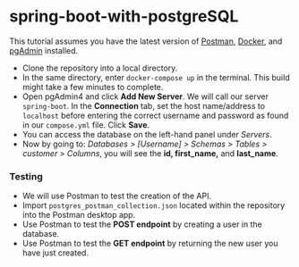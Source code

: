 # spring-boot-with-postgreSQL

This tutorial assumes you have the latest version of [Postman](https://www.postman.com/downloads/), [Docker](https://www.docker.com/products/docker-desktop/), and [pgAdmin](https://www.pgadmin.org/download/) installed.

- Clone the repository into a local directory.
- In the same directory, enter ``docker-compose up`` in the terminal. This build might take a few minutes to complete.
- Open pgAdmin4 and click **Add New Server**. We will call our server ``spring-boot``. In the **Connection** tab, set the host name/address to ``localhost`` before entering the correct username and password as found in our ``compose.yml`` file. Click **Save**.
- You can access the database on the left-hand panel under *Servers*.
- Now by going to: *Databases > [Username] > Schemas > Tables > customer > Columns*, you will see the **id, first_name,** and **last_name**.

### Testing 
- We will use Postman to test the creation of the API.
- Import ``postgres_postman_collection.json`` located within the repository into the Postman desktop app.
- Use Postman to test the **POST endpoint** by creating a user in the database.
- Use Postman to test the **GET endpoint** by returning the new user you have just created.

